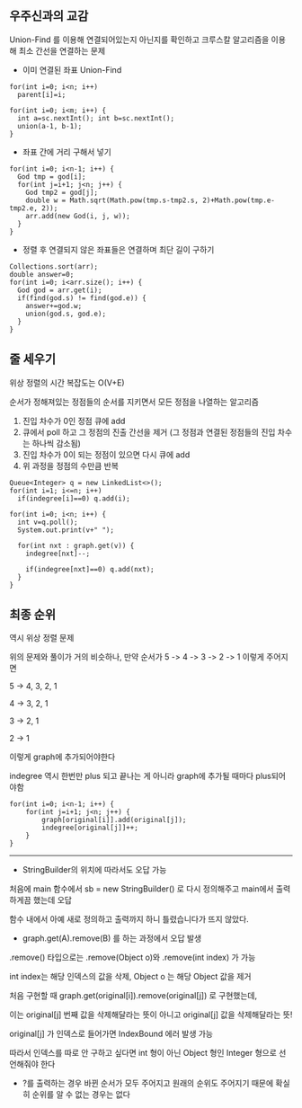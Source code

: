 ## 우주신과의 교감
Union-Find 를 이용해 연결되어있는지 아닌지를 확인하고 크루스칼 알고리즘을 이용해 최소 간선을 연결하는 문제

- 이미 연결된 좌표 Union-Find
```
for(int i=0; i<n; i++)
  parent[i]=i;
		
for(int i=0; i<m; i++) {
  int a=sc.nextInt(); int b=sc.nextInt();
  union(a-1, b-1);
}
```

- 좌표 간에 거리 구해서 넣기
```
for(int i=0; i<n-1; i++) {
  God tmp = god[i];
  for(int j=i+1; j<n; j++) {
    God tmp2 = god[j];
    double w = Math.sqrt(Math.pow(tmp.s-tmp2.s, 2)+Math.pow(tmp.e-tmp2.e, 2));
    arr.add(new God(i, j, w));
  }
}
```
- 정렬 후 연결되지 않은 좌표들은 연결하며 최단 길이 구하기
```
Collections.sort(arr);
double answer=0;
for(int i=0; i<arr.size(); i++) {
  God god = arr.get(i);
  if(find(god.s) != find(god.e)) {
    answer+=god.w;
    union(god.s, god.e);
  }
}
```


## 줄 세우기
위상 정렬의 시간 복잡도는 O(V+E)

순서가 정해져있는 정점들의 순서를 지키면서 모든 정점을 나열하는 알고리즘

1. 진입 차수가 0인 정점 큐에 add
2. 큐에서 poll 하고 그 정점의 진출 간선을 제거 (그 정점과 연결된 정점들의 진입 차수는 하나씩 감소됨)
3. 진입 차수가 0이 되는 정점이 있으면 다시 큐에 add
4. 위 과정을 정점의 수만큼 반복


```
Queue<Integer> q = new LinkedList<>();
for(int i=1; i<=n; i++)
  if(indegree[i]==0) q.add(i);

for(int i=0; i<n; i++) {
  int v=q.poll();
  System.out.print(v+" ");

  for(int nxt : graph.get(v)) {
    indegree[nxt]--;

    if(indegree[nxt]==0) q.add(nxt);
  }
}
```


## 최종 순위
역시 위상 정렬 문제

위의 문제와 풀이가 거의 비슷하나, 만약 순서가 5 -> 4 -> 3 -> 2 -> 1 이렇게 주어지면

5 -> 4, 3, 2, 1

4 -> 3, 2, 1

3 -> 2, 1

2 -> 1

이렇게 graph에 추가되어야한다

indegree 역시 한번만 plus 되고 끝나는 게 아니라 graph에 추가될 때마다 plus되어야함

```
for(int i=0; i<n-1; i++) {
 	for(int j=i+1; j<n; j++) {
   		graph[original[i]].add(original[j]);
   		indegree[original[j]]++;
   	}
}
```


***
- StringBuilder의 위치에 따라서도 오답 가능

처음에 main 함수에서 sb = new StringBuilder() 로 다시 정의해주고 main에서 출력하게끔 했는데 오답

함수 내에서 아예 새로 정의하고 출력까지 하니 틀렸습니다가 뜨지 않았다.


- graph.get(A).remove(B) 를 하는 과정에서 오답 발생

.remove() 타입으로는 .remove(Object o)와 .remove(int index) 가 가능

int index는 해당 인덱스의 값을 삭제, Object o 는 해당 Object 값을 제거

처음 구현할 때 graph.get(original[i]).remove(original[j]) 로 구현했는데,

이는 original[j] 번째 값을 삭제해달라는 뜻이 아니고 original[j] 값을 삭제해달라는 뜻!

original[j] 가 인덱스로 들어가면 IndexBound 에러 발생 가능

따라서 인덱스를 따로 안 구하고 싶다면 int 형이 아닌 Object 형인 Integer 형으로 선언해줘야 한다


- ?를 출력하는 경우
바뀐 순서가 모두 주어지고 원래의 순위도 주어지기 때문에 확실히 순위를 알 수 없는 경우는 없다
